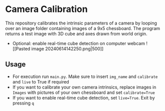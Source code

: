 # Camera Calibration
This repository calibrates the intrinsic parameters of a camera by looping over an image folder containing images of a 9x5 chessboard. The program returns a test image with 3D cube and axes drawn from world origin.
- Optional: enable real-time cube detection on computer webcam
![[Pasted image 20240614142250.png|500]]

## Usage
- For execution run `main.py`. Make sure to insert `img_name` and `calibrate` and `live` to True if required
- If you want to calibrate your own camera intrinsics, replace images in `Images` with pictures of your own chessboard and set `calibrate=True`
- If you want to enable real-time cube detection, set `live=True`. Exit by pressing `q`
